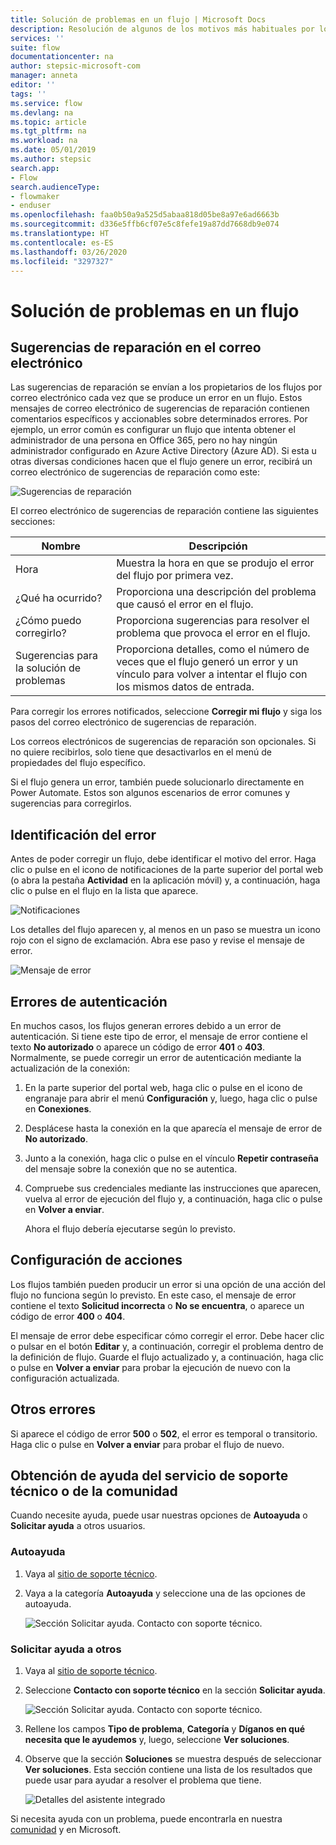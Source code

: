 ```yaml
---
title: Solución de problemas en un flujo | Microsoft Docs
description: Resolución de algunos de los motivos más habituales por los que los flujos producen un error
services: ''
suite: flow
documentationcenter: na
author: stepsic-microsoft-com
manager: anneta
editor: ''
tags: ''
ms.service: flow
ms.devlang: na
ms.topic: article
ms.tgt_pltfrm: na
ms.workload: na
ms.date: 05/01/2019
ms.author: stepsic
search.app:
- Flow
search.audienceType:
- flowmaker
- enduser
ms.openlocfilehash: faa0b50a9a525d5abaa818d05be8a97e6ad6663b
ms.sourcegitcommit: d336e5ffb6cf07e5c8fefe19a87dd7668db9e074
ms.translationtype: HT
ms.contentlocale: es-ES
ms.lasthandoff: 03/26/2020
ms.locfileid: "3297327"
---
```

# <a name="troubleshooting-a-flow"></a>Solución de problemas en un flujo


## <a name="repair-tips-in-email"></a>Sugerencias de reparación en el correo electrónico

Las sugerencias de reparación se envían a los propietarios de los flujos por correo electrónico cada vez que se produce un error en un flujo. Estos mensajes de correo electrónico de sugerencias de reparación contienen comentarios específicos y accionables sobre determinados errores. Por ejemplo, un error común es configurar un flujo que intenta obtener el administrador de una persona en Office 365, pero no hay ningún administrador configurado en Azure Active Directory (Azure AD). Si esta u otras diversas condiciones hacen que el flujo genere un error, recibirá un correo electrónico de sugerencias de reparación como este:

![Sugerencias de reparación](media/fix-flow-failures/repair-tips-email.png)

El correo electrónico de sugerencias de reparación contiene las siguientes secciones:

Nombre|Descripción
---|---
Hora|Muestra la hora en que se produjo el error del flujo por primera vez.
¿Qué ha ocurrido?|Proporciona una descripción del problema que causó el error en el flujo.
¿Cómo puedo corregirlo?|Proporciona sugerencias para resolver el problema que provoca el error en el flujo.
Sugerencias para la solución de problemas|Proporciona detalles, como el número de veces que el flujo generó un error y un vínculo para volver a intentar el flujo con los mismos datos de entrada.

Para corregir los errores notificados, seleccione **Corregir mi flujo** y siga los pasos del correo electrónico de sugerencias de reparación.

Los correos electrónicos de sugerencias de reparación son opcionales. Si no quiere recibirlos, solo tiene que desactivarlos en el menú de propiedades del flujo específico.

Si el flujo genera un error, también puede solucionarlo directamente en Power Automate.  Estos son algunos escenarios de error comunes y sugerencias para corregirlos.

## <a name="identify-the-error"></a>Identificación del error
Antes de poder corregir un flujo, debe identificar el motivo del error. Haga clic o pulse en el icono de notificaciones de la parte superior del portal web (o abra la pestaña **Actividad** en la aplicación móvil) y, a continuación, haga clic o pulse en el flujo en la lista que aparece.

![Notificaciones](./media/fix-flow-failures/notifications-toolbar.png)

Los detalles del flujo aparecen y, al menos en un paso se muestra un icono rojo con el signo de exclamación. Abra ese paso y revise el mensaje de error.

![Mensaje de error](./media/fix-flow-failures/flow-run-failure.png)


## <a name="authentication-failures"></a>Errores de autenticación
En muchos casos, los flujos generan errores debido a un error de autenticación. Si tiene este tipo de error, el mensaje de error contiene el texto **No autorizado** o aparece un código de error **401** o **403**. Normalmente, se puede corregir un error de autenticación mediante la actualización de la conexión:

1. En la parte superior del portal web, haga clic o pulse en el icono de engranaje para abrir el menú **Configuración** y, luego, haga clic o pulse en **Conexiones**.
2. Desplácese hasta la conexión en la que aparecía el mensaje de error de **No autorizado**.
3. Junto a la conexión, haga clic o pulse en el vínculo **Repetir contraseña** del mensaje sobre la conexión que no se autentica.
4. Compruebe sus credenciales mediante las instrucciones que aparecen, vuelva al error de ejecución del flujo y, a continuación, haga clic o pulse en **Volver a enviar**.
   
    Ahora el flujo debería ejecutarse según lo previsto.

## <a name="action-configuration"></a>Configuración de acciones
Los flujos también pueden producir un error si una opción de una acción del flujo no funciona según lo previsto. En este caso, el mensaje de error contiene el texto **Solicitud incorrecta** o **No se encuentra**, o aparece un código de error **400** o **404**.

El mensaje de error debe especificar cómo corregir el error. Debe hacer clic o pulsar en el botón **Editar** y, a continuación, corregir el problema dentro de la definición de flujo. Guarde el flujo actualizado y, a continuación, haga clic o pulse en **Volver a enviar** para probar la ejecución de nuevo con la configuración actualizada.

## <a name="other-failures"></a>Otros errores
Si aparece el código de error **500** o **502**, el error es temporal o transitorio. Haga clic o pulse en **Volver a enviar** para probar el flujo de nuevo.

## <a name="getting-help-from-support-or-the-community"></a>Obtención de ayuda del servicio de soporte técnico o de la comunidad

Cuando necesite ayuda, puede usar nuestras opciones de **Autoayuda** o **Solicitar ayuda** a otros usuarios.

### <a name="self-help"></a>Autoayuda 

1. Vaya al [sitio de soporte técnico](https://flow.microsoft.com/support/).
1. Vaya a la categoría **Autoayuda** y seleccione una de las opciones de autoayuda.

    ![Sección Solicitar ayuda. Contacto con soporte técnico.](media/fix-flow-failures/self-help-section.png)
### <a name="ask-for-help-from-others"></a>Solicitar ayuda a otros

1. Vaya al [sitio de soporte técnico](https://flow.microsoft.com/support/).
1. Seleccione **Contacto con soporte técnico** en la sección **Solicitar ayuda**.
    
    ![Sección Solicitar ayuda. Contacto con soporte técnico.](media/fix-flow-failures/ask-for-help.png)

1. Rellene los campos **Tipo de problema**, **Categoría** y **Díganos en qué necesita que le ayudemos** y, luego, seleccione **Ver soluciones**. 

1. Observe que la sección **Soluciones** se muestra después de seleccionar **Ver soluciones**. Esta sección contiene una lista de los resultados que puede usar para ayudar a resolver el problema que tiene. 

    ![Detalles del asistente integrado](media/fix-flow-failures/integrated-helper-details.png)

Si necesita ayuda con un problema, puede encontrarla en nuestra [comunidad](https://go.microsoft.com/fwlink/?LinkID=787467) y en Microsoft. 

